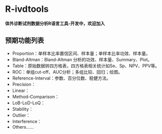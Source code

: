 # R-ivdtools
**体外诊断试剂数据分析R语言工具-开发中，欢迎加入**

## 预期功能列表
- Proportion：单样本比率置信区间、样本量；单样本比率功效、样本量。
- Bland-Altman：Bland-Altman 分析的功效、样本量、Summary、Plot。
- Table：原始数据转四方格表，四方格表相关统计如Se、Sp、NPV、PPV等。
- ROC：单组cut-off、AUC分析；多组比较、回归；绘图。
- Reference-Interval：参数、百分位数、稳健方法。
- Precision：
- Linear：
- Method-Comparison：
- LoB-LoD-LoQ：
- Stability：
- Outlier：
- Interference：
- Others……

